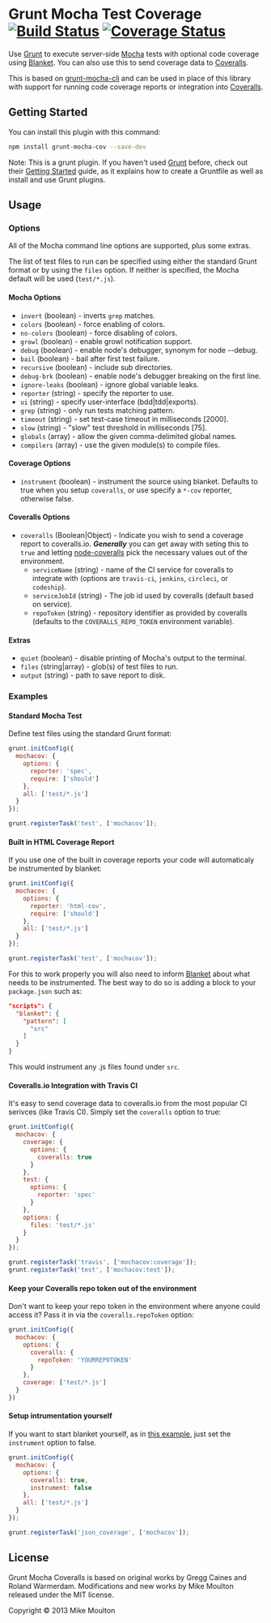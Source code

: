# Grunt Mocha Test Coverage [![Build Status][travis-image]][travis] [![Coverage Status][coveralls-image]][coveralls]

Use [Grunt][] to execute server-side [Mocha][] tests with optional code coverage using [Blanket][]. You can also use this to send coverage data to [Coveralls][].

This is based on [grunt-mocha-cli][] and can be used in place of this library with support for running code coverage reports or integration into [Coveralls][].


Getting Started
---------------
You can install this plugin with this command:

```bash
npm install grunt-mocha-cov --save-dev
```

Note: This is a grunt plugin. If you haven't used [Grunt][] before, check out their [Getting Started][] guide, as it explains how to create a Gruntfile as well as install and use Grunt plugins.

Usage
-----

### Options ###
All of the Mocha command line options are supported, plus some extras.

The list of test files to run can be specified using either the standard Grunt format or by using the `files` option. If neither is specified, the Mocha default will be used (`test/*.js`).

#### Mocha Options ####
* `invert` (boolean) - inverts `grep` matches.
* `colors` (boolean) - force enabling of colors.
* `no-colors` (boolean) - force disabling of colors.
* `growl` (boolean) - enable growl notification support.
* `debug` (boolean) - enable node's debugger, synonym for node --debug.
* `bail` (boolean) - bail after first test failure.
* `recursive` (boolean) - include sub directories.
* `debug-brk` (boolean) - enable node's debugger breaking on the first line.
* `ignore-leaks` (boolean) - ignore global variable leaks.
* `reporter` (string) - specify the reporter to use.
* `ui` (string) - specify user-interface (bdd|tdd|exports).
* `grep` (string) - only run tests matching pattern.
* `timeout` (string) - set test-case timeout in milliseconds [2000].
* `slow` (string) - "slow" test threshold in milliseconds [75].
* `globals` (array) - allow the given comma-delimited global names.
* `compilers` (array) - use the given module(s) to compile files.

#### Coverage Options ####
* `instrument` (boolean) - instrument the source using blanket. Defaults to true when you setup `coveralls`, or use specify a `*-cov` reporter, otherwise false.

#### Coveralls Options ####
* `coveralls` (Boolean|Object) - Indicate you wish to send a coverage report to coveralls.io. ***Generally*** you can get away with seting this to `true` and letting [node-coveralls](https://github.com/cainus/node-coveralls) pick the necessary values out of the environment.
  * `serviceName` (string) - name of the CI service for coveralls to integrate with (options are `travis-ci`, `jenkins`, `circleci`, or `codeship`).
  * `serviceJobId` (string) - The job id used by coveralls (default based on service).
  * `repoToken` (string) - repository identifier as provided by coveralls (defaults to the `COVERALLS_REPO_TOKEN` environment variable).

#### Extras ####
* `quiet` (boolean) - disable printing of Mocha's output to the terminal.
* `files` (string|array) - glob(s) of test files to run.
* `output` (string) - path to save report to disk.


### Examples ###

#### Standard Mocha Test ####

Define test files using the standard Grunt format:

```javascript
grunt.initConfig({
  mochacov: {
    options: {
      reporter: 'spec',
      require: ['should']
    },
    all: ['test/*.js']
  }
});

grunt.registerTask('test', ['mochacov']);
```

#### Built in HTML Coverage Report ####

If you use one of the built in coverage reports your code will automaticaly be instrumented by blanket:

```javascript
grunt.initConfig({
  mochacov: {
    options: {
      reporter: 'html-cov',
      require: ['should']
    },
    all: ['test/*.js']
  }
});

grunt.registerTask('test', ['mochacov']);
```

For this to work properly you will also need to inform [Blanket][] about what needs to be instrumented. The best way to do so is adding a block to your `package.json` such as:

```json
"scripts": {
  "blanket": {
    "pattern": [
      "src"
    ]
  }
}
```
This would instrument any .js files found under `src`.

#### Coveralls.io Integration with Travis CI ####

It's easy to send coverage data to coveralls.io from the most popular CI serivces (like Travis CI). Simply set the `coveralls` option to true:

```javascript
grunt.initConfig({
  mochacov: {
    coverage: {
      options: {
        coveralls: true
      }
    },
    test: {
      options: {
        reporter: 'spec'
      }
    },
    options: {
      files: 'test/*.js'
    }
  }
});

grunt.registerTask('travis', ['mochacov:coverage']);
grunt.registerTask('test', ['mochacov:test']);
```

#### Keep your Coveralls repo token out of the environment ####

Don't want to keep your repo token in the environment where anyone could access it? Pass it in via the `coveralls.repoToken` option:

```js
grunt.initConfig({
  mochacov: {
    options: {
      coveralls: {
        repoToken: 'YOURREPOTOKEN'
      }
    },
    coverage: ['test/*.js']
  }
})
```

#### Setup intrumentation yourself ####

If you want to start blanket yourself, as in [this example](https://github.com/alex-seville/blanket/blob/master/docs/intermediate_node.md), just set the `instrument` option to false.

```javascript
grunt.initConfig({
  mochacov: {
    options: {
      coveralls: true,
      instrument: false
    },
    all: ['test/*.js']
  }
});

grunt.registerTask('json_coverage', ['mochacov']);
```

License
-------
Grunt Mocha Coveralls is based on original works by Gregg Caines and Roland Warmerdam.
Modifications and new works by Mike Moulton released under the MIT license.

Copyright © 2013 Mike Moulton


[Mocha]: http://visionmedia.github.com/mocha/
[Grunt]: http://gruntjs.com/
[Blanket]: http://blanketjs.org/
[Coveralls]: https://coveralls.io
[Getting Started]: http://gruntjs.com/getting-started
[grunt-mocha-cli]: https://github.com/Rowno/grunt-mocha-cli
[travis]: http://travis-ci.org/mmoulton/grunt-mocha-cov
[travis-image]: https://secure.travis-ci.org/mmoulton/grunt-mocha-cov.png?branch=master
[coveralls]: https://coveralls.io/r/mmoulton/grunt-mocha-cov
[coveralls-image]: https://coveralls.io/repos/mmoulton/grunt-mocha-cov/badge.png?branch=master
